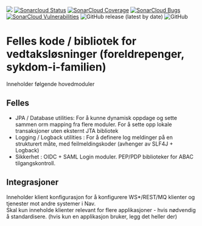 ![](https://github.com/navikt/fp-felles/workflows/Bygg%20og%20deploy/badge.svg) 
[![Sonarcloud Status](https://sonarcloud.io/api/project_badges/measure?project=navikt_fp-felles&metric=alert_status)](https://sonarcloud.io/dashboard?id=navikt_fp-felles) 
[![SonarCloud Coverage](https://sonarcloud.io/api/project_badges/measure?project=navikt_fp-felles&metric=coverage)](https://sonarcloud.io/component_measures/metric/coverage/list?id=navikt_fp-felles)
[![SonarCloud Bugs](https://sonarcloud.io/api/project_badges/measure?project=navikt_fp-felles&metric=bugs)](https://sonarcloud.io/component_measures/metric/reliability_rating/list?id=navikt_fp-felles)
[![SonarCloud Vulnerabilities](https://sonarcloud.io/api/project_badges/measure?project=navikt_fp-felles&metric=vulnerabilities)](https://sonarcloud.io/component_measures/metric/security_rating/list?id=navikt_fp-felles)
![GitHub release (latest by date)](https://img.shields.io/github/v/release/navikt/fp-felles)
![GitHub](https://img.shields.io/github/license/navikt/fp-felles)

# Felles kode / bibliotek for vedtaksløsninger (foreldrepenger, sykdom-i-familien)
Inneholder følgende hovedmoduler
## Felles
* JPA / Database utilities: For å kunne dynamisk oppdage og sette sammen orm mapping fra flere moduler.  For å sette opp lokale transaksjoner uten eksternt JTA bibliotek
* Logging / Logback utilities : For å definere log meldinger på en strukturert måte, med feilmeldingskoder (avhenger av SLF4J + Logback)
* Sikkerhet : OIDC + SAML Login moduler.  PEP/PDP biblioteker for ABAC tilgangskontroll.

## Integrasjoner
Inneholder klient konfigurasjon for å konfigurere WS*/REST/MQ klienter og tjenester mot andre systemer i Nav.  
Skal kun inneholde klienter relevant for flere applikasjoner - hvis nødvendig å standardisere. (hvis kun en applikasjon bruker, legg det heller der)
